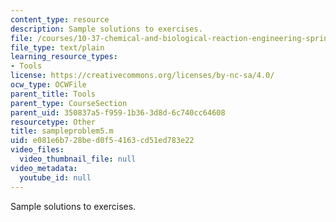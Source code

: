 ```yaml
---
content_type: resource
description: Sample solutions to exercises.
file: /courses/10-37-chemical-and-biological-reaction-engineering-spring-2007/e081e6b728bed0f54163cd51ed783e22_sampleproblem5.m
file_type: text/plain
learning_resource_types:
- Tools
license: https://creativecommons.org/licenses/by-nc-sa/4.0/
ocw_type: OCWFile
parent_title: Tools
parent_type: CourseSection
parent_uid: 350837a5-f959-1b36-3d8d-6c740cc64608
resourcetype: Other
title: sampleproblem5.m
uid: e081e6b7-28be-d0f5-4163-cd51ed783e22
video_files:
  video_thumbnail_file: null
video_metadata:
  youtube_id: null
---
```

Sample solutions to exercises.